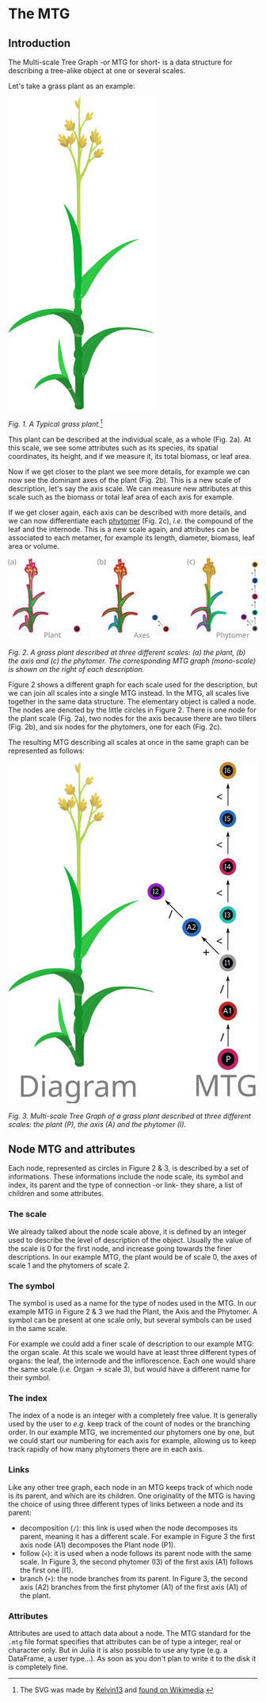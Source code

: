 # The MTG

## Introduction

The Multi-scale Tree Graph -or MTG for short- is a data structure for describing a tree-alike object at one or several scales.

Let's take a grass plant as an example:

![A grass plant](www/Grassy_plant.svg)

*Fig. 1. A Typical grass plant.*[^1]

This plant can be described at the individual scale, as a whole (Fig. 2a). At this scale, we see some attributes such as its species, its spatial coordinates, its height, and if we measure it, its total biomass, or leaf area.

Now if we get closer to the plant we see more details, for example we can now see the dominant axes of the plant (Fig. 2b). This is a new scale of description, let's say the axis scale. We can measure new attributes at this scale such as the biomass or total leaf area of each axis for example.

If we get closer again, each axis can be described with more details, and we can now differentiate each [phytomer](https://en.wikipedia.org/wiki/Phytomer) (Fig. 2c), *i.e.* the compound of the leaf and the internode. This is a new scale again, and attributes can be associated to each metamer, for example its length, diameter, biomass, leaf area or volume.

![A grass plant described at different scales](www/Grassy_plant_scales.svg)

*Fig. 2. A grass plant described at three different scales: (a) the plant, (b) the axis and (c) the phytomer. The corresponding MTG graph (mono-scale) is shown on the right of each description.*

Figure 2 shows a different graph for each scale used for the description, but we can join all scales into a single MTG instead. In the MTG, all scales live together in the same data structure. The elementary object is called a node. The nodes are denoted by the little circles in Figure 2. There is one node for the plant scale (Fig. 2a), two nodes for the axis because there are two tillers (Fig. 2b), and six nodes for the phytomers, one for each (Fig. 2c).

The resulting MTG describing all scales at once in the same graph can be represented as follows:

![MTG of a grass plant described at different scales](www/Grassy_plant_MTG_vertical.svg)

*Fig. 3. Multi-scale Tree Graph of a grass plant described at three different scales: the plant (P), the axis (A) and the phytomer (I).*

## Node MTG and attributes

Each node, represented as circles in Figure 2 & 3, is described by a set of informations. These informations include the node scale, its symbol and index, its parent and the type of connection -or link- they share, a list of children and some attributes.

### The scale

We already talked about the node scale above, it is defined by an integer used to describe the level of description of the object. Usually the value of the scale is 0 for the first node, and increase going towards the finer descriptions. In our example MTG, the plant would be of scale 0, the axes of scale 1 and the phytomers of scale 2.

### The symbol

The symbol is used as a name for the type of nodes used in the MTG. In our example MTG in Figure 2 & 3 we had the Plant, the Axis and the Phytomer. A symbol can be present at one scale only, but several symbols can be used in the same scale.

For example we could add a finer scale of description to our example MTG: the organ scale. At this scale we would have at least three different types of organs: the leaf, the internode and the inflorescence. Each one would share the same scale (*i.e.* Organ -> scale 3), but would have a different name for their symbol.

### The index

The index of a node is an integer with a completely free value. It is generally used by the user to *e.g.* keep track of the count of nodes or the branching order. In our example MTG, we incremented our phytomers one by one, but we could start our numbering for each axis for example, allowing us to keep track rapidly of how many phytomers there are in each axis.

### Links

Like any other tree graph, each node in an MTG keeps track of which node is its parent, and which are its children. One originality of the MTG is having the choice of using three different types of links between a node and its parent:

- decomposition (`/`): this link is used when the node decomposes its parent, meaning it has a different scale. For example in Figure 3 the first axis node (A1) decomposes the Plant node (P1).
- follow (`<`): it is used when a node follows its parent node with the same scale. In Figure 3, the second phytomer (I3) of the first axis (A1) follows the first one (I1).
- branch (`+`): the node branches from its parent. In Figure 3, the second axis (A2) branches from the first phytomer (A1) of the first axis (A1) of the plant.

### Attributes

Attributes are used to attach data about a node. The MTG standard for the `.mtg` file format specifies that attributes can be of type a integer, real or character only. But in Julia it is also possible to use any type (e.g. a DataFrame, a user type...). As soon as you don't plan to write it to the disk it is completely fine.

[^1]: The SVG was made by [Kelvin13](https://commons.wikimedia.org/wiki/User:Kelvin13) and [found on Wikimedia](https://upload.wikimedia.org/wikipedia/commons/4/44/Grassy_grass_plant.svg).
